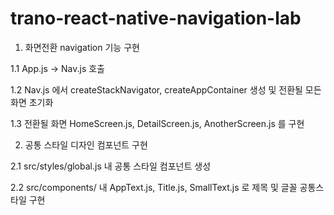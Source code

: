 # trano-react-native-navigation-lab

1. 화면전환 navigation 기능 구현
  
  1.1 App.js -> Nav.js 호출
  
  1.2 Nav.js 에서 createStackNavigator, createAppContainer 생성 및 전환될 모든 화면 초기화
  
  1.3 전환될 화면 HomeScreen.js, DetailScreen.js, AnotherScreen.js 를 구현
  
2. 공통 스타일 디자인 컴포넌트 구현

  2.1 src/styles/global.js 내 공통 스타일 컴포넌트 생성
  
  2.2 src/components/ 내 AppText.js, Title.js, SmallText.js 로 제목 및 글꼴 공통스타일 구현
  
  
